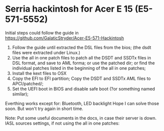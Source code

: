 # Serria hackintosh for Acer E 15 (E5-571-5552)

Initial steps could follow the guide in https://github.com/GalaticStryder/Acer-E5-571-Hackintosh
1. Follow the guide until extracted the DSL files from the bios; (the dsdt files were extracted under Linux.)
2. Use the all in one patch files to patch all the DSDT and SSDTx files in DSL format, and save to AML forma; or use the patched dir; or find the individual patches listed in the beginning of the all in one patches;
3. Install the kext files to OSX
4. Copy the EFI to EFI partition; Copy the DSDT and SSDTx AML files to APCI/patched/;
5. Set the UEFI boot in BIOS and disable safe boot (?or something named similar);

Everthing works except for:
Bluetooth, LED backlight 
Hope I can solve those soon. But won't try again in short time.

Note:
Put some useful documents in the docs, in case their server is down.
IASL sources settings, if not using the all in one patches:


